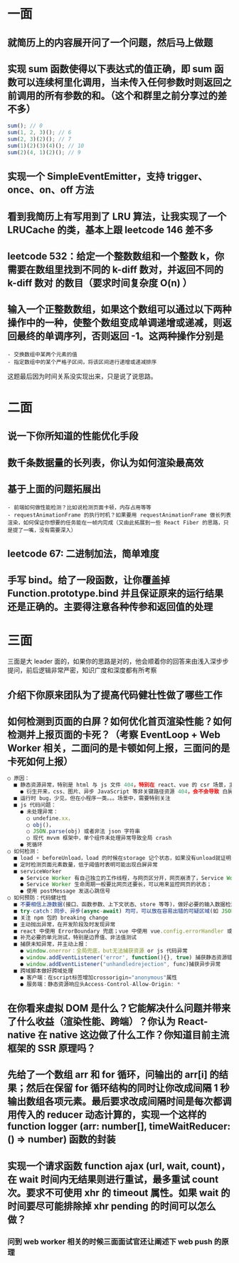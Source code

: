# 一面

## 就简历上的内容展开问了一个问题，然后马上做题

## 实现 sum 函数使得以下表达式的值正确，即 sum 函数可以连续柯里化调用，当未传入任何参数时则返回之前调用的所有参数的和。（这个和群里之前分享过的差不多）

```javascript
sum(); // 0
sum(1, 2, 3)(); // 6
sum(2, 3)(2)(); // 7
sum(1)(2)(3)(4)(); // 10
sum(2)(4, 1)(2)(); // 9
```

## 实现一个 SimpleEventEmitter，支持 trigger、once、on、off 方法

## 看到我简历上有写用到了 LRU 算法，让我实现了一个 LRUCache 的类，基本上跟 leetcode 146 差不多

## leetcode 532：给定一个整数数组和一个整数 k，你需要在数组里找到不同的 k-diff 数对，并返回不同的 k-diff 数对 的数目（要求时间复杂度 O(n) ）

## 输入一个正整数数组，如果这个数组可以通过以下两种操作中的一种，使整个数组变成单调递增或递减，则返回最终的单调序列，否则返回 -1。这两种操作分别是

    - 交换数组中某两个元素的值
    - 指定数组中的某个严格子区间，将该区间进行递增或递减排序

这题最后因为时间关系没实现出来，只是说了说思路。

# 二面

## 说一下你所知道的性能优化手段

## 数千条数据量的长列表，你认为如何渲染最高效

## 基于上面的问题拓展出

    - 前端如何做性能检测？比如说检测页面卡顿，内存占用等等
    - requestAnimationFrame 的执行时机？如果要用 requestAnimationFrame 做长列表渲染，如何保证你想要的任务能在一帧内完成（又由此拓展到一些 React Fiber 的思路，只是提了一嘴，没有需要深入）

## leetcode 67: 二进制加法，简单难度

## 手写 bind。给了一段函数，让你覆盖掉 Function.prototype.bind 并且保证原来的运行结果还是正确的。主要得注意各种传参和返回值的处理

# 三面

三面是大 leader 面的，如果你的思路是对的，他会顺着你的回答来由浅入深步步提问，前后逻辑非常严密，知识广度和深度都有所考察

## 介绍下你原来团队为了提高代码健壮性做了哪些工作

## 如何检测到页面的白屏？如何优化首页渲染性能？如何检测并上报页面的卡死？（考察 EventLoop + Web Worker 相关，二面问的是卡顿如何上报，三面问的是卡死如何上报）

```jsx
○ 原因：
  ■ 静态资源异常，特别是 html 与 js 文件 404，特别在 react、vue 的 csr 场景，主文件丢失会直接导致白屏
    ● 衍生开来，css、图片、异步 JavaScript 等非关键路径资源 404，会不会导致 白屏？
  ■ 运行时 bug，少见，但在小程序一类。。。场景中，需要特别关注
  ■ js 代码问题：
    ● 未处理异常：
      ○ undefine.xx，
      ○ obj()，
      ○ JSON.parse(obj) 或者非法 json 字符串
      ○ 现代 mvvm 框架中，单个组件未处理异常导致全局 crash
    ● 死循环
○ 如何检测：
  ■ load + beforeUnload，load 的时候在storage 记个状态，如果没有unload就证明crash了
  ■ 定时检测页面元素数量，低于阈值时表明可能出现白屏异常
  ■ serviceWorker
    ● Service Worker 有自己独立的工作线程，与网页区分开，网页崩溃了，Service Worker 一般情况下不会崩溃；
    ● Service Worker 生命周期一般要比网页还要长，可以用来监控网页的状态；
    ● 使用 postMessage 发送心跳信号
○ 如何预防：代码健壮性
  ■ 不要相信上游数据(接口、函数参数、上下文状态、store 等等)，做好必要的输入数据检测
  ■ try-catch：同步、异步(async-await) 均可，可以放在容易出错的可疑区域(如 JSON.parse)
  ■ 关注 npm 包的 breaking change
  ■ 主动抛出异常，在开发阶段及时发现异常
  ■ react 中使用 ErrorBoundary 兜底；vue 中使用 vue.config.errorHandler 或 renderError 等接口
  ■ 补充必要的单元测试，特别是边界值、非法值测试
  ■ 捕获未知异常，并主动上报：
    ● window.onerror：全局兜底，but无法捕获资源 or js 代码异常
    ● window.addEventListener('error', function(){}, true) 捕获静态资源错误，但资源异常不会冒泡，所以必须用捕获方式
    ● window.addEventListener("unhandledrejection", func)捕获异步异常
  ■ 跨域脚本做好跨域处理
    ● 客户端：在script标签增加crossorigin="anonymous"属性
    ● 服务端：静态资源响应头Access-Control-Allow-Origin: *
```

## 在你看来虚拟 DOM 是什么？它能解决什么问题并带来了什么收益（渲染性能、跨端）？你认为 React-native 在 native 这边做了什么工作？你知道目前主流框架的 SSR 原理吗？

## 先给了一个数组 arr 和 for 循环，问输出的 arr[i] 的结果；然后在保留 for 循环结构的同时让你改成间隔 1 秒输出数组各项元素。最后要求改成间隔时间是每次都调用传入的 reducer 动态计算的，实现一个这样的 function logger (arr: number[], timeWaitReducer: () => number) 函数的封装

## 实现一个请求函数 function ajax (url, wait, count)，在 wait 时间内无结果则进行重试，最多重试 count 次。要求不可使用 xhr 的 timeout 属性。如果 wait 的时间要尽可能排除掉 xhr pending 的时间可以怎么做？

### 问到 web worker 相关的时候三面面试官还让阐述下 web push 的原理
